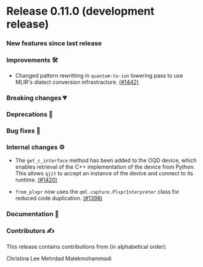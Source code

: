 # Release 0.11.0 (development release)

<h3>New features since last release</h3>

<h3>Improvements 🛠</h3>

* Changed pattern rewritting in `quantum-to-ion` lowering pass to use MLIR's dialect conversion
  infrastracture.
  [(#1442)](https://github.com/PennyLaneAI/catalyst/pull/1442)

<h3>Breaking changes 💔</h3>

<h3>Deprecations 👋</h3>

<h3>Bug fixes 🐛</h3>

<h3>Internal changes ⚙️</h3>

* The `get_c_interface` method has been added to the OQD device, which enables retrieval of the C++
  implementation of the device from Python. This allows `qjit` to accept an instance of the device
  and connect to its runtime.
  [(#1420)](https://github.com/PennyLaneAI/catalyst/pull/1420)

* `from_plxpr` now uses the `qml.capture.PlxprInterpreter` class for reduced code duplication.
  [(#1398)](https://github.com/PennyLaneAI/catalyst/pull/1398)

<h3>Documentation 📝</h3>

<h3>Contributors ✍️</h3>

This release contains contributions from (in alphabetical order):

Christina Lee
Mehrdad Malekmohammadi

